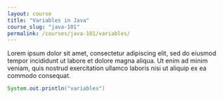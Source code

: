 ```yaml
---
layout: course
title: "Variables in Java"
course_slug: "java-101"
permalink: /courses/java-101/variables/
---
```

Lorem ipsum dolor sit amet, consectetur adipiscing elit, sed do eiusmod tempor incididunt ut labore et dolore magna
aliqua. Ut enim ad minim veniam, quis nostrud exercitation ullamco laboris nisi ut aliquip
ex ea commodo consequat.

```java
System.out.println("variables")
```
